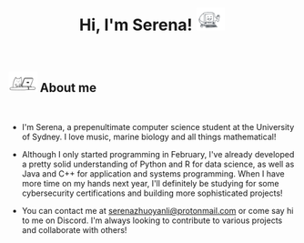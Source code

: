 
<h1 align="center"><b>Hi, I'm Serena! </b><picture><img src = "./assets/comp.gif" width = 50px></picture></h1>

<br>

## <picture><img src = "./assets/cat.gif" width = 50px></picture> About me

<br>

- I'm Serena, a prepenultimate computer science student at the University of Sydney. I love music, marine biology and all things mathematical!

- Although I only started programming in February, I've already developed a pretty solid understanding of Python and R for data science, as well as Java and C++ for application and systems programming. When I have more time on my hands next year, I'll definitely be studying for some cybersecurity certifications and building more sophisticated projects!

- You can contact me at <a href="mailto:serenazhuoyanli@protonmail.com">serenazhuoyanli@protonmail.com or come say hi to me on Discord. I'm always looking to contribute to various projects and collaborate with others!

<br>
